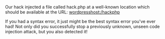Our hack injected a file called hack.php at a well-known location
which should be available at the URL: [wordpresshost:/hackphp](https://[[HOST_SUBDOMAIN]]-80-[[KATACODA_HOST]].environments.katacoda.com/hack.php)

If you had a syntax error, it just might be the best syntax
error you've ever had! Not only did you successfully stop a previously
unknown, unseen code injection attack, but you also detected it!